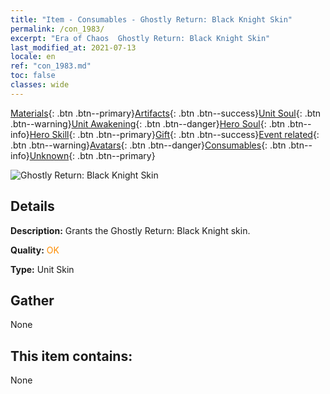 ```yaml
---
title: "Item - Consumables - Ghostly Return: Black Knight Skin"
permalink: /con_1983/
excerpt: "Era of Chaos  Ghostly Return: Black Knight Skin"
last_modified_at: 2021-07-13
locale: en
ref: "con_1983.md"
toc: false
classes: wide
---
```

 [Materials](/Items/){: .btn .btn--primary}[Artifacts](/Items/Artifacts/){: .btn .btn--success}[Unit Soul](/Items/UnitSoul/){: .btn .btn--warning}[Unit Awakening](/Items/UnitAwakening/){: .btn .btn--danger}[Hero Soul](/Items/HeroSoul/){: .btn .btn--info}[Hero Skill](/Items/HeroSkill/){: .btn .btn--primary}[Gift](/Items/Gift/){: .btn .btn--success}[Event related](/Items/Events/){: .btn .btn--warning}[Avatars](/Items/Avatars/){: .btn .btn--danger}[Consumables](/Items/Consumables/){: .btn .btn--info}[Unknown](/Items/Unknown/){: .btn .btn--primary}

 ![Ghostly Return: Black Knight Skin](/images/u/ti_heianqishipifu.jpg)

## Details
 **Description:** Grants the Ghostly Return: Black Knight skin.

 **Quality:** <span style="color: #FF8C00">OK</span>

 **Type:** Unit Skin

## Gather

  None

## This item contains:

  None

